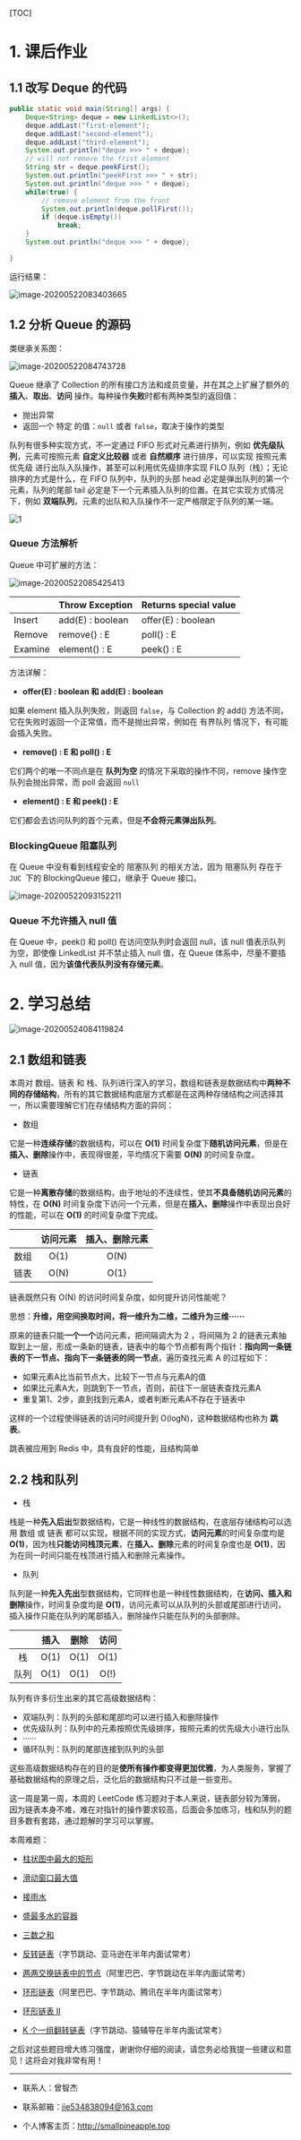 [TOC]

# 1. 课后作业

## 1.1 改写 Deque 的代码

```java
public static void main(String[] args) {
    Deque<String> deque = new LinkedList<>();
    deque.addLast("first-element");
    deque.addLast("second-element");
    deque.addLast("third-element");
    System.out.println("deque >>> " + deque);
    // will not remove the frist element
    String str = deque.peekFirst();
    System.out.println("peekFirst >>> " + str);
    System.out.println("deque >>> " + deque);
    while(true) {
        // remove element from the front
        System.out.println(deque.pollFirst());
        if (deque.isEmpty())
            break;
    }
    System.out.println("deque >>> " + deque);

}
```

运行结果：

![image-20200522083403665](README/image-20200522083403665.png)

## 1.2 分析 Queue 的源码

类继承关系图：

![image-20200522084743728](README/image-20200522084743728.png)

Queue 继承了 Collection 的所有接口方法和成员变量，并在其之上扩展了额外的 **插入**、**取出**、**访问** 操作。每种操作**失败**时都有两种类型的返回值：

- 抛出异常
- 返回一个 特定 的值：`null` 或者 `false`，取决于操作的类型

队列有很多种实现方式，不一定通过 FIFO 形式对元素进行排列，例如 **优先级队列**，元素可按照元素 **自定义比较器** 或者 **自然顺序** 进行排序，可以实现 按照元素优先级 进行出队入队操作，甚至可以利用优先级排序实现 FILO 队列（栈）；无论排序的方式是什么，在 FIFO 队列中，队列的头部 head 必定是弹出队列的第一个元素，队列的尾部 tail 必定是下一个元素插入队列的位置。在其它实现方式情况下，例如 **双端队列**，元素的出队和入队操作不一定严格限定于队列的某一端。

![1](README/1.gif)

### Queue 方法解析

Queue 中可扩展的方法：

![image-20200522085425413](README/image-20200522085425413.png)

|         | Throw Exception  | Returns special value |
| ------- | ---------------- | --------------------- |
| Insert  | add(E) : boolean | offer(E) : boolean    |
| Remove  | remove() : E     | poll() : E            |
| Examine | element() : E    | peek() : E            |

方法详解：

- **offer(E) : boolean 和 add(E) : boolean**

如果 element 插入队列失败，则返回 `false`，与 Collection 的 add() 方法不同，它在失败时返回一个正常值，而不是抛出异常，例如在 有界队列 情况下，有可能会插入失败。

- **remove() : E 和 poll() : E**

它们两个的唯一不同点是在 **队列为空** 的情况下采取的操作不同，remove 操作空队列会抛出异常，而 poll 会返回 `null`

- **element() : E 和 peek() : E**

它们都会去访问队列的首个元素，但是**不会将元素弹出队列**。

### BlockingQueue 阻塞队列

在 Queue 中没有看到线程安全的 阻塞队列 的相关方法，因为 阻塞队列 存在于 `JUC `下的 BlockingQueue 接口，继承于 Queue 接口。

![image-20200522093152211](README/image-20200522093152211.png)

### Queue 不允许插入 null 值

在 Queue 中，peek() 和 poll() 在访问空队列时会返回 null，该 null 值表示队列为空，即使像 LinkedList 并不禁止插入 null 值，在 Queue 体系中，尽量不要插入 null 值，因为**该值代表队列没有存储元素**。

# 2. 学习总结

![image-20200524084119824](README/image-20200524084119824.png)

## 2.1 数组和链表

本周对 数组、链表 和 栈、队列进行深入的学习，数组和链表是数据结构中**两种不同的存储结构**，所有的其它数据结构底层方式都是在这两种存储结构之间选择其一，所以需要理解它们在存储结构方面的异同：

- 数组

它是一种**连续存储**的数据结构，可以在 **O(1)** 时间复杂度下**随机访问元素**，但是在**插入、删除**操作中，表现得很差，平均情况下需要 **O(N)** 的时间复杂度。

- 链表

它是一种**离散存储**的数据结构，由于地址的不连续性，使其**不具备随机访问元素**的特性，在 **O(N)** 时间复杂度下访问一个元素，但是在**插入、删除**操作中表现出良好的性能，可以在 **O(1)** 的时间复杂度下完成。

|      | 访问元素 | 插入、删除元素 |
| :--: | :------: | :------------: |
| 数组 |   O(1)   |      O(N)      |
| 链表 |   O(N)   |      O(1)      |

链表既然只有 O(N) 的访问时间复杂度，如何提升访问性能呢？

思想：**升维，用空间换取时间，将一维升为二维，二维升为三维······**

原来的链表只能**一个一个**访问元素，把间隔调大为 2 ，将间隔为 2 的链表元素抽取到上一层，形成一条新的链表，链表中的每个节点都有两个指针：**指向同一条链表的下一节点、指向下一条链表的同一节点**，遍历查找元素 A 的过程如下：

- 如果元素A比当前节点大，比较下一节点与元素A的值
- 如果比元素A大，则跳到下一节点，否则，前往下一层链表查找元素A
- 重复第1、2步，直到找到元素A，或者判断元素A不存在于链表中

这样的一个过程使得链表的访问时间提升到 O(logN)，这种数据结构也称为 **跳表**。

跳表被应用到 Redis 中，具有良好的性能，且结构简单

## 2.2 栈和队列

- 栈

栈是一种**先入后出**型数据结构，它是一种线性的数据结构，在底层存储结构可以选用 数组 或 链表 都可以实现，根据不同的实现方式，**访问元素**的时间复杂度均是 **O(1)**，因为栈**只能访问栈顶元素**，在**插入、删除**元素的时间复杂度也是 **O(1)**，因为在同一时间只能在栈顶进行插入和删除元素操作。

- 队列

队列是一种**先入先出**型数据结构，它同样也是一种线性数据结构，在**访问、插入和删除**操作，时间复杂度均是 **O(1)**，访问元素可以从队列的头部或尾部进行访问，插入操作只能在队列的尾部插入，删除操作只能在队列的头部删除。

|      | 插入 | 删除 | 访问 |
| :--: | :--: | :--: | :--: |
|  栈  | O(1) | O(1) | O(1) |
| 队列 | O(1) | O(1) | O(!) |

队列有许多衍生出来的其它高级数据结构：

- 双端队列：队列的头部和尾部均可以进行插入和删除操作
- 优先级队列：队列中的元素按照优先级排序，按照元素的优先级大小进行出队
- ······
- 循环队列：队列的尾部连接到队列的头部

这些高级数据结构存在的目的是**使所有操作都变得更加优雅**，为人类服务，掌握了基础数据结构的原理之后，泛化后的数据结构只不过是一些变形。

这一周是第一周，本周的 LeetCode 练习题对于本人来说，链表部分较为薄弱，因为链表本身不难，难在对指针的操作要求较高，后面会多加练习，栈和队列的题目多数有套路，通过题解的学习可以掌握。

本周难题：

- [柱状图中最大的矩形](https://leetcode-cn.com/problems/largest-rectangle-in-histogram)

- [滑动窗口最大值](https://leetcode-cn.com/problems/sliding-window-maximum)

- [接雨水](https://leetcode.com/problems/trapping-rain-water/)
- [盛最多水的容器](https://leetcode-cn.com/problems/container-with-most-water/)
- [三数之和](https://leetcode-cn.com/problems/3sum/)

- [反转链表](https://leetcode.com/problems/reverse-linked-list/)（字节跳动、亚马逊在半年内面试常考）
- [两两交换链表中的节点](https://leetcode.com/problems/swap-nodes-in-pairs)（阿里巴巴、字节跳动在半年内面试常考）
- [环形链表](https://leetcode.com/problems/linked-list-cycle)（阿里巴巴、字节跳动、腾讯在半年内面试常考）
- [环形链表 II](https://leetcode.com/problems/linked-list-cycle-ii)
- [K 个一组翻转链表](https://leetcode.com/problems/reverse-nodes-in-k-group/)（字节跳动、猿辅导在半年内面试常考）

之后对这些题目增大练习强度，谢谢你仔细的阅读，请您务必给我提一些建议和意见！这将会对我非常有用！

<hr>

- 联系人：曾智杰

-  联系邮箱：jie534838094@163.com

- 个人博客主页：http://smallpineapple.top

